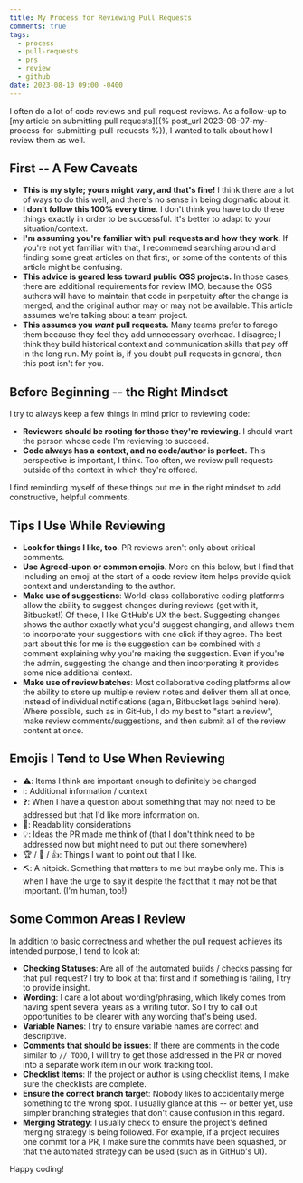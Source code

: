 ```yaml
---
title: My Process for Reviewing Pull Requests
comments: true
tags:
  - process
  - pull-requests
  - prs
  - review
  - github
date: 2023-08-10 09:00 -0400
---
```

I often do a lot of code reviews and pull request reviews. As a follow-up to [my article on submitting pull requests]({% post_url 2023-08-07-my-process-for-submitting-pull-requests %}), I wanted to talk about how I review them as well.

## First -- A Few Caveats

* **This is my style; yours might vary, and that's fine!** I think there are a lot of ways to do this well, and there's no sense in being dogmatic about it.
* **I don't follow this 100% every time**. I don't think you have to do these things exactly in order to be successful. It's better to adapt to your situation/context.
* **I'm assuming you're familiar with pull requests and how they work.** If you're not yet familiar with that, I recommend searching around and finding some great articles on that first, or some of the contents of this article might be confusing.
* **This advice is geared less toward public OSS projects.** In those cases, there are additional requirements for review IMO, because the OSS authors will have to maintain that code in perpetuity after the change is merged, and the original author may or may not be available. This article assumes we're talking about a team project.
* **This assumes you _want_ pull requests.** Many teams prefer to forego them because they feel they add unnecessary overhead. I disagree; I think they build historical context and communication skills that pay off in the long run. My point is, if you doubt pull requests in general, then this post isn't for you.

## Before Beginning -- the Right Mindset

I try to always keep a few things in mind prior to reviewing code:

* **Reviewers should be rooting for those they're reviewing**. I should want the person whose code I'm reviewing to succeed.
* **Code always has a context, and no code/author is perfect.** This perspective is important, I think. Too often, we review pull requests outside of the context in which they're offered.

I find reminding myself of these things put me in the right mindset to add constructive, helpful comments.

## Tips I Use While Reviewing

* **Look for things I like, too**. PR reviews aren't only about critical comments.
* **Use Agreed-upon or common emojis**. More on this below, but I find that including an emoji at the start of a code review item helps provide quick context and understanding to the author.
* **Make use of suggestions**: World-class collaborative coding platforms allow the ability to suggest changes during reviews (get with it, Bitbucket!) Of these, I like GitHub's UX the best. Suggesting changes shows the author exactly what you'd suggest changing, and allows them to incorporate your suggestions with one click if they agree. The best part about this for me is the suggestion can be combined with a comment explaining why you're making the suggestion. Even if you're the admin, suggesting the change and then incorporating it provides some nice additional context.
* **Make use of review batches**: Most collaborative coding platforms allow the ability to store up multiple review notes and deliver them all at once, instead of individual notifications (again, Bitbucket lags behind here). Where possible, such as in GitHub, I do my best to "start a review", make review comments/suggestions, and then submit all of the review content at once.

## Emojis I Tend to Use When Reviewing

* :warning:: Items I think are important enough to definitely be changed
* :information_source:: Additional information / context
* :question:: When I have a question about something that may not need to be addressed but that I'd like more information on.
* :blue_book:: Readability considerations
* :bulb:: Ideas the PR made me think of (that I don't think need to be addressed now but might need to put out there somewhere)
* :trophy: / :tada: / :+1:: Things I want to point out that I like.
* :pick:: A nitpick. Something that matters to me but maybe only me. This is when I have the urge to say it despite the fact that it may not be that important. (I'm human, too!)

## Some Common Areas I Review

In addition to basic correctness and whether the pull request achieves its intended purpose, I tend to look at:

* **Checking Statuses**: Are all of the automated builds / checks passing for that pull request? I try to look at that first and if something is failing, I try to provide insight.
* **Wording**: I care a lot about wording/phrasing, which likely comes from having spent several years as a writing tutor. So I try to call out opportunities to be clearer with any wording that's being used.
* **Variable Names**: I try to ensure variable names are correct and descriptive.
* **Comments that should be issues**: If there are comments in the code similar to `// TODO`, I will try to get those addressed in the PR or moved into a separate work item in our work tracking tool.
* **Checklist Items**: If the project or author is using checklist items, I make sure the checklists are complete.
* **Ensure the correct branch target**: Nobody likes to accidentally merge something to the wrong spot. I usually glance at this -- or better yet, use simpler branching strategies that don't cause confusion in this regard.
* **Merging Strategy**: I usually check to ensure the project's defined merging strategy is being followed. For example, if a project requires one commit for a PR, I make sure the commits have been squashed, or that the automated strategy can be used (such as in GitHub's UI).

Happy coding!
